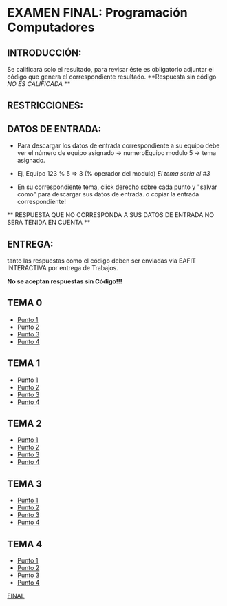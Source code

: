 # EXAMEN FINAL: Programación Computadores


## INTRODUCCIÓN:

Se calificará solo el resultado, para revisar éste es obligatorio adjuntar el código que genera el correspondiente resultado. **Respuesta sin código *NO ES CALIFICADA* **

## RESTRICCIONES:


## DATOS DE ENTRADA:

+ Para descargar los datos de entrada correspondiente a su equipo debe ver el
número de equipo asignado -> numeroEquipo modulo 5 -> tema asignado.

+ Ej, Equipo 123 % 5 => 3   (% operador del modulo)
*El tema sería el #3*

+ En su correspondiente tema, click derecho sobre cada punto y "salvar como" para descargar sus datos de entrada.
o copiar la entrada correspondiente!

** RESPUESTA QUE NO CORRESPONDA A SUS DATOS DE ENTRADA NO SERÁ TENIDA EN CUENTA **


## ENTREGA:

tanto las respuestas como el código deben ser enviadas via EAFIT INTERACTIVA
por entrega de Trabajos.

__**No se aceptan respuestas sin Código!!!**__

## TEMA 0
* [Punto 1](https://raw.githubusercontent.com/ProgCompEAFIT/ProgCompEAFIT.github.io/master/FINAL/A/punto1.m)
* [Punto 2](punto2.txt)
* [Punto 3](punto3.md)
* [Punto 4](punto4.txt)

## TEMA 1
* [Punto 1](https://raw.githubusercontent.com/ProgCompEAFIT/ProgCompEAFIT.github.io/master/FINAL/B/punto1.m)
* [Punto 2](punto2.txt)
* [Punto 3](punto3.md)
* [Punto 4](punto4.txt)

## TEMA 2
* [Punto 1](https://raw.githubusercontent.com/ProgCompEAFIT/ProgCompEAFIT.github.io/master/FINAL/C/punto1.m)
* [Punto 2](punto2.txt)
* [Punto 3](punto3.md)
* [Punto 4](punto4.txt)

## TEMA 3
* [Punto 1](https://raw.githubusercontent.com/ProgCompEAFIT/ProgCompEAFIT.github.io/master/FINAL/D/punto1.m)
* [Punto 2](punto2.txt)
* [Punto 3](punto3.md)
* [Punto 4](punto4.txt)

## TEMA 4
* [Punto 1](https://raw.githubusercontent.com/ProgCompEAFIT/ProgCompEAFIT.github.io/master/FINAL/E/punto1.m)
* [Punto 2](punto2.txt)
* [Punto 3](punto3.md)
* [Punto 4](punto4.txt)

[FINAL](EXAMENFINAL1.pdf)
